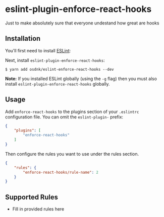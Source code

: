 # eslint-plugin-enforce-react-hooks

Just to make absolutely sure that everyone undestand how great are hooks

## Installation

You'll first need to install [ESLint](http://eslint.org):


Next, install `eslint-plugin-enforce-react-hooks`:

```
$ yarn add osdnk/eslint-enforce-react-hooks --dev
```

**Note:** If you installed ESLint globally (using the `-g` flag) then you must also install `eslint-plugin-enforce-react-hooks` globally.

## Usage

Add `enforce-react-hooks` to the plugins section of your `.eslintrc` configuration file. You can omit the `eslint-plugin-` prefix:

```json
{
    "plugins": [
        "enforce-react-hooks"
    ]
}
```


Then configure the rules you want to use under the rules section.

```json
{
    "rules": {
        "enforce-react-hooks/rule-name": 2
    }
}
```

## Supported Rules

* Fill in provided rules here





